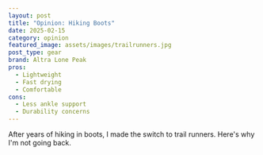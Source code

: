 ```yaml
---
layout: post
title: "Opinion: Hiking Boots"
date: 2025-02-15
category: opinion
featured_image: assets/images/trailrunners.jpg
post_type: gear
brand: Altra Lone Peak
pros:
  - Lightweight
  - Fast drying
  - Comfortable
cons:
  - Less ankle support
  - Durability concerns
---
```


After years of hiking in boots, I made the switch to trail runners. Here's why I'm not going back. 